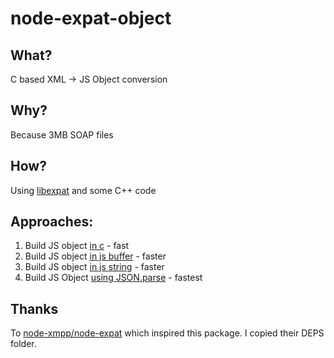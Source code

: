 # node-expat-object

## What?

C based XML -> JS Object conversion

## Why?

Because 3MB SOAP files

## How?

Using [libexpat](http://expat.sourceforge.net/) and some C++ code

## Approaches:
1. Build JS object [in c](https://github.com/dxg/node-expat-json/tree/build-in-c) - fast
2. Build JS object [in js buffer](https://github.com/dxg/node-expat-json/tree/build-in-js-string) - faster
3. Build JS object [in js string](https://github.com/dxg/node-expat-json/tree/build-in-js-buffer) - faster
4. Build JS Object [using JSON.parse](https://github.com/dxg/node-expat-json/tree/build-json) - fastest

## Thanks

To [node-xmpp/node-expat](https://github.com/node-xmpp/node-expat) which inspired this package.
I copied their DEPS folder.
